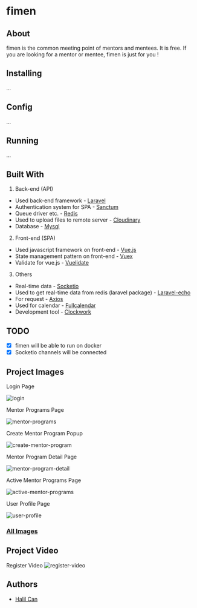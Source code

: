 # fimen

## About
fimen is the common meeting point of mentors and mentees. It is free. If you are looking for a mentor or mentee, fimen is just for you !

## Installing
...
## Config
...
## Running
...

## Built With
1. Back-end (API)
  - Used back-end framework - [Laravel](https://laravel.com/)
  - Authentication system for SPA - [Sanctum](https://laravel.com/docs/8.x/sanctum)
  - Queue driver etc. - [Redis](https://redis.io/)
  - Used to upload files to remote server - [Cloudinary](https://cloudinary.com/)
  - Database - [Mysql](https://www.mysql.com/)
2. Front-end (SPA)
  - Used javascript framework on front-end - [Vue.js](https://vuejs.org/)
  - State management pattern on front-end - [Vuex](https://vuex.vuejs.org/)
  - Validate for vue.js - [Vuelidate](https://vuelidate.js.org/)
3. Others
  - Real-time data - [Socketio](https://socket.io/) 
  - Used to get real-time data from redis (laravel package) - [Laravel-echo](https://www.npmjs.com/package/laravel-echo)
  - For request - [Axios](https://www.npmjs.com/package/axios) 
  - Used for calendar - [Fullcalendar](https://fullcalendar.io/)
  - Development tool - [Clockwork](https://github.com/itsgoingd/clockwork) 

## TODO
 - [x] fimen will be able to run on docker
 - [x] Socketio channels will be connected

## Project Images
Login Page

![login](https://github.com/halilcn/mentor-project/blob/main/project-images/giris-yap.PNG)


Mentor Programs Page

![mentor-programs](https://github.com/halilcn/mentor-project/blob/main/project-images/mentor-programlari.PNG)


Create Mentor Program Popup

![create-mentor-program](https://github.com/halilcn/mentor-project/blob/main/project-images/mentor-program-olusturma.PNG)


Mentor Program Detail Page

![mentor-program-detail](https://github.com/halilcn/mentor-project/blob/main/project-images/mentor-program-detay.PNG)


Active Mentor Programs Page

![active-mentor-programs](https://github.com/halilcn/mentor-project/blob/main/project-images/aktif-mentor-programlari.PNG)


User Profile Page

![user-profile](https://github.com/halilcn/mentor-project/blob/main/project-images/kullanici-profil.PNG)


### [All Images](https://github.com/halilcn/mentor-project/tree/main/project-images)

## Project Video
Register Video
![register-video](https://github.com/halilcn/mentor-project/blob/main/project-videos/register.gif)

## Authors
 - [Halil Can](https://github.com/halilcn)
 
 
